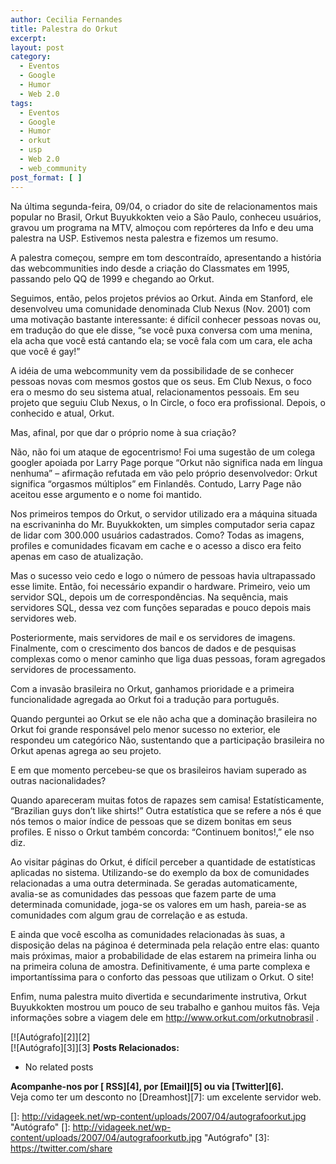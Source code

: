 ```yaml
---
author: Cecilia Fernandes
title: Palestra do Orkut
excerpt:
layout: post
category:
  - Eventos
  - Google
  - Humor
  - Web 2.0
tags:
  - Eventos
  - Google
  - Humor
  - orkut
  - usp
  - Web 2.0
  - web_community
post_format: [ ]
---
```

Na última segunda-feira, 09/04, o criador do site de relacionamentos mais popular no Brasil, Orkut Buyukkokten veio a São Paulo, conheceu usuários, gravou um programa na MTV, almoçou com repórteres da Info e deu uma palestra na USP. Estivemos nesta palestra e fizemos um resumo.

A palestra começou, sempre em tom descontraído, apresentando a história das webcommunities indo desde a criação do Classmates em 1995, passando pelo QQ de 1999 e chegando ao Orkut.

Seguimos, então, pelos projetos prévios ao Orkut. Ainda em Stanford, ele desenvolveu uma comunidade denominada Club Nexus (Nov. 2001) com uma motivação bastante interessante: é difícil conhecer pessoas novas ou, em tradução do que ele disse, “se você puxa conversa com uma menina, ela acha que você está cantando ela; se você fala com um cara, ele acha que você é gay!”

A idéia de uma webcommunity vem da possibilidade de se conhecer pessoas novas com mesmos gostos que os seus. Em Club Nexus, o foco era o mesmo do seu sistema atual, relacionamentos pessoais. Em seu projeto que seguiu Club Nexus, o In Circle, o foco era profissional. Depois, o conhecido e atual, Orkut.

Mas, afinal, por que dar o próprio nome à sua criação?

Não, não foi um ataque de egocentrismo! Foi uma sugestão de um colega googler apoiada por Larry Page porque “Orkut não significa nada em língua nenhuma” – afirmação refutada em vão pelo próprio desenvolvedor: Orkut significa “orgasmos múltiplos” em Finlandês. Contudo, Larry Page não aceitou esse argumento e o nome foi mantido.

Nos primeiros tempos do Orkut, o servidor utilizado era a máquina situada na escrivaninha do Mr. Buyukkokten, um simples computador seria capaz de lidar com 300.000 usuários cadastrados. Como? Todas as imagens, profiles e comunidades ficavam em cache e o acesso a disco era feito apenas em caso de atualização.

Mas o sucesso veio cedo e logo o número de pessoas havia ultrapassado esse limite. Então, foi necessário expandir o hardware. Primeiro, veio um servidor SQL, depois um de correspondências. Na sequência, mais servidores SQL, dessa vez com funções separadas e pouco depois mais servidores web.

Posteriormente, mais servidores de mail e os servidores de imagens. Finalmente, com o crescimento dos bancos de dados e de pesquisas complexas como o menor caminho que liga duas pessoas, foram agregados servidores de processamento.

Com a invasão brasileira no Orkut, ganhamos prioridade e a primeira funcionalidade agregada ao Orkut foi a tradução para português.

Quando perguntei ao Orkut se ele não acha que a dominação brasileira no Orkut foi grande responsável pelo menor sucesso no exterior, ele respondeu um categórico Não, sustentando que a participação brasileira no Orkut apenas agrega ao seu projeto.

E em que momento percebeu-se que os brasileiros haviam superado as outras nacionalidades?

Quando apareceram muitas fotos de rapazes sem camisa! Estatísticamente, “Brazilian guys don’t like shirts!” Outra estatística que se refere a nós é que nós temos o maior índice de pessoas que se dizem bonitas em seus profiles. E nisso o Orkut também concorda: “Continuem bonitos!,” ele nso diz.

Ao visitar páginas do Orkut, é difícil perceber a quantidade de estatísticas aplicadas no sistema. Utilizando-se do exemplo da box de comunidades relacionadas a uma outra determinada. Se geradas automaticamente, avalia-se as comunidades das pessoas que fazem parte de uma determinada comunidade, joga-se os valores em um hash, pareia-se as comunidades com algum grau de correlação e as estuda.

E ainda que você escolha as comunidades relacionadas às suas, a disposição delas na páginoa é determinada pela relação entre elas: quanto mais próximas, maior a probabilidade de elas estarem na primeira linha ou na primeira coluna de amostra. Definitivamente, é uma parte complexa e importantíssima para o conforto das pessoas que utilizam o Orkut. O site!

Enfim, numa palestra muito divertida e secundarimente instrutiva, Orkut Buyukkokten mostrou um pouco de seu trabalho e ganhou muitos fãs. Veja informações sobre a viagem dele em http://www.orkut.com/orkutnobrasil .

[![Autógrafo][2]][2]  
[![Autógrafo][3]][3] 
**Posts Relacionados:** 
*   No related posts









**Acompanhe-nos por [ RSS][4], por [Email][5] ou via [Twitter][6].**  
Veja como ter um desconto no [Dreamhost][7]: um excelente servidor web.

 []: http://vidageek.net/wp-content/uploads/2007/04/autografoorkut.jpg "Autógrafo"
 []: http://vidageek.net/wp-content/uploads/2007/04/autografoorkutb.jpg "Autógrafo"
 [3]: https://twitter.com/share





